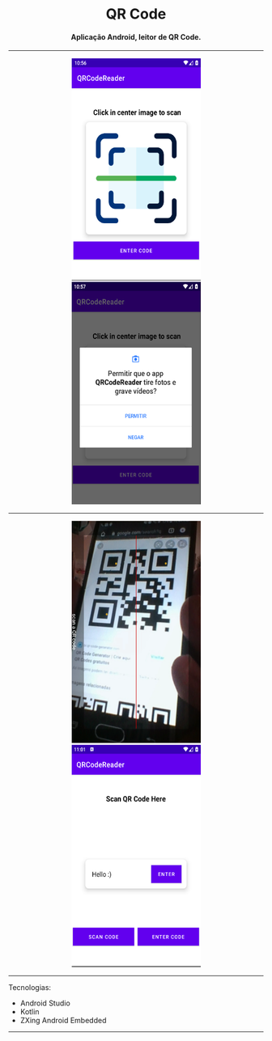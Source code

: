 
<h1 align="center">QR Code</h1>

<h4 align="center">Aplicação Android, leitor de QR Code.</h4>

<hr>
<div align="center" >
	<img src="Screenshot_1.png" width="255" height="440" />
	<img src="Screenshot_2.png" width="255" height="440" />
</div>
<hr>
<div align="center">
	<img src="Screenshot_4.png" width="255" height="440" />
	<img src="Screenshot_3.png" width="255" height="440" />
</div>
<hr>

Tecnologias:
<ul>
  <li>Android Studio</li>
  <li>Kotlin</li>
  <li>ZXing Android Embedded </li>
</ul>
<hr>
  
